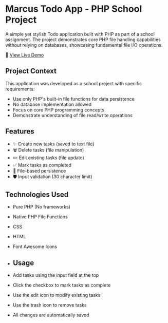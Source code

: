 # Marcus Todo App - PHP School Project

A simple yet stylish Todo application built with PHP as part of a school assignment. The project demonstrates core PHP file handling capabilities without relying on databases, showcasing fundamental file I/O operations.

🚀 [View Live Demo](https://marcuslehm.se/projects/todo/todo.php)

## Project Context

This application was developed as a school project with specific requirements:
- Use only PHP's built-in file functions for data persistence
- No database implementation allowed
- Focus on core PHP programming concepts
- Demonstrate understanding of file read/write operations

## Features

- ✨ Create new tasks (saved to text file)
- 🗑️ Delete tasks (file manipulation)
- ✏️ Edit existing tasks (file update)
- ✅ Mark tasks as completed
- 🔄 File-based persistence
- 🛡️ Input validation (30 character limit)

## Technologies Used

- Pure PHP (No frameworks)
- Native PHP File Functions
- CSS
- HTML
- Font Awesome Icons

- ## Usage

- Add tasks using the input field at the top
- Click the checkbox to mark tasks as complete
- Use the edit icon to modify existing tasks
- Use the trash icon to remove tasks
- All changes are automatically saved

